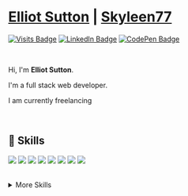 # [Elliot Sutton](https://elliot-sutton.com) | [Skyleen77](https://skyleen.fr)

[![Visits Badge](https://badges.pufler.dev/visits/Skyleen77/Skyleen77)](https://elliot-sutton.com)
[![LinkedIn Badge](https://img.shields.io/badge/LinkedIn-Profile-informational?style=flat&logo=linkedin&logoColor=white&color=0D76A8)](https://www.linkedin.com/in/elliot-sutton/)
[![CodePen Badge](https://img.shields.io/badge/CodePen-Profile-informational?style=flat&logo=codepen&logoColor=white&color=black)](https://codepen.io/Skyyy77)

<br>

Hi, I'm **Elliot Sutton**.

I'm a full stack web developer.

I am currently freelancing

<br>

## 💼 Skills

![](https://img.shields.io/badge/Code-Node.js-informational?style=flat&logo=node.js&logoColor=white&color=8cbf3d)
![](https://img.shields.io/badge/Code-React-informational?style=flat&logo=react&logoColor=white&color=61dafb)
![](https://img.shields.io/badge/Code-Symfony-informational?style=flat&logo=symfony&logoColor=white&color=black)
![](https://img.shields.io/badge/Code-JavaScript-informational?style=flat&logo=JavaScript&logoColor=white&color=f3df49)
![](https://img.shields.io/badge/Code-PHP-informational?style=flat&logo=PHP&logoColor=white&color=7377ad)
![](https://img.shields.io/badge/Data-MySQL-informational?style=flat&logo=MySQL&logoColor=white&color=e48e01)
![](https://img.shields.io/badge/Style-CSS-informational?style=flat&logo=css3&logoColor=white&color=254bdd)
![](https://img.shields.io/badge/Style-Sass-informational?style=flat&logo=Sass&logoColor=white&color=c76395)

<br>

<details>
<summary>More Skills</summary><br>
  
![](https://img.shields.io/badge/Tools-NPM-informational?style=flat&logo=npm&logoColor=white&color=c53635)
![](https://img.shields.io/badge/Tools-Postman-informational?style=flat&logo=Postman&logoColor=white&color=f66833)
![](https://img.shields.io/badge/Tools-Illustrator-informational?style=flat&logo=Adobe-Illustrator&logoColor=white&color=fe9b00)
![](https://img.shields.io/badge/Tools-AdobeXD-informational?style=flat&logo=Adobe-XD&logoColor=white&color=ed24b3)
![](https://img.shields.io/badge/Tools-GitHub-informational?style=flat&logo=GitHub&logoColor=white&color=24292f)

</details>
